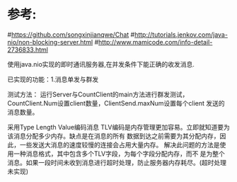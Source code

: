 # 参考:
#https://github.com/songxinjianqwe/Chat
#http://tutorials.jenkov.com/java-nio/non-blocking-server.html
#http://www.mamicode.com/info-detail-2736833.html

使用java.nio实现的即时通讯服务器,在并发条件下能正确的收发消息.

已实现的功能：1.消息单发与群发

测试方法：
运行Server与CountClient的main方法进行群发测试，CountClient.Num设置client数量，ClientSend.maxNum设置每个client
发送的消息数量。

采用Type Length Value编码消息
TLV编码是内存管理更加容易。立即就知道要为该消息分配多少内存。缺点是在消息的所有
数据到达之前需要为其分配内存，因此，一些发送大消息的速度较慢的连接会占用大量内存。
解决此问题的方法是使用一种消息格式，其中包含多个TLV字段，为每个字段分配内存，而不
是为整个消息。如果一段时间未收到消息进行超时处理，防止服务器内存耗尽。(超时处理未实现)

